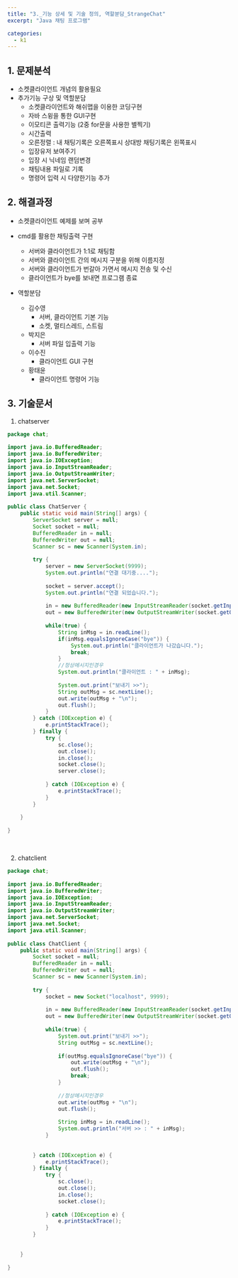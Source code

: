 ```yaml
--- 
title: "3._기능 상세 및 기술 정의, 역할분담_StrangeChat"
excerpt: "Java 채팅 프로그램"

categories:
  - k1
---
```



## 1. 문제분석
   - 소켓클라이언트 개념의 활용필요
   - 추가기능 구상 및 역할분담
       - 소켓클라이언트와 해쉬맵을 이용한 코딩구현
       - 자바 스윙을 통한 GUI구현
       - 이모티콘 출력기능 (2중 for문을 사용한 별찍기)
       - 시간출력
       - 오른정렬 : 내 채팅기록은 오른쪽표시 상대방 채팅기록은 왼쪽표시
       - 입장유저 보여주기
       - 입장 시 닉네임 랜덤변경
       - 채팅내용 파일로 기록
       - 명령어 입력 시 다양한기능 추가<br>

## 2. 해결과정
   - 소켓클라이언트 예제를 보며 공부
   - cmd를 활용한 채팅출력 구현
       - 서버와 클라이언트가 1:1로 채팅함
       - 서버와 클라이언트 간의 메시지 구분을 위해 이름지정
       - 서버와 클라이언트가 번갈아 가면서 메시지 전송 및 수신
       - 클라이언트가 bye를 보내면 프로그램 종료
        
   - 역할분담
       - 김수영
           - 서버, 클라이언트 기본 기능
           - 소켓, 멀티스레드, 스트림
       - 박지은
           - 서버 파일 입출력 기능
       - 이수진
           - 클라이언트 GUI 구현
       - 황태윤
           - 클라이언트 명령어 기능<br>
## 3. 기술문서

1. chatserver

```java
package chat;
 
import java.io.BufferedReader;
import java.io.BufferedWriter;
import java.io.IOException;
import java.io.InputStreamReader;
import java.io.OutputStreamWriter;
import java.net.ServerSocket;
import java.net.Socket;
import java.util.Scanner;
 
public class ChatServer {
    public static void main(String[] args) {
        ServerSocket server = null;
        Socket socket = null;
        BufferedReader in = null;
        BufferedWriter out = null;
        Scanner sc = new Scanner(System.in);
        
        try {
            server = new ServerSocket(9999);
            System.out.println("연결 대기중....");
            
            socket = server.accept();
            System.out.println("연결 되었습니다.");
            
            in = new BufferedReader(new InputStreamReader(socket.getInputStream()));
            out = new BufferedWriter(new OutputStreamWriter(socket.getOutputStream()));
            
            while(true) {
                String inMsg = in.readLine();
                if(inMsg.equalsIgnoreCase("bye")) {
                    System.out.println("클라이언트가 나갔습니다.");
                    break;
                }
                //정상메시지인경우
                System.out.println("클라이언트 : " + inMsg);
                
                System.out.print("보내기 >>");
                String outMsg = sc.nextLine();
                out.write(outMsg + "\n");
                out.flush();
            }           
        } catch (IOException e) {
            e.printStackTrace();
        } finally {
            try {
                sc.close();
                out.close();
                in.close();
                socket.close();
                server.close();
                
            } catch (IOException e) {
                e.printStackTrace();
            }
        }
                            
    }
 
}
```

<br>

2. chatclient


```java
package chat;
 
import java.io.BufferedReader;
import java.io.BufferedWriter;
import java.io.IOException;
import java.io.InputStreamReader;
import java.io.OutputStreamWriter;
import java.net.ServerSocket;
import java.net.Socket;
import java.util.Scanner;
 
public class ChatClient {
    public static void main(String[] args) {
        Socket socket = null;
        BufferedReader in = null;
        BufferedWriter out = null;
        Scanner sc = new Scanner(System.in);
        
        try {
            socket = new Socket("localhost", 9999);
            
            in = new BufferedReader(new InputStreamReader(socket.getInputStream()));
            out = new BufferedWriter(new OutputStreamWriter(socket.getOutputStream()));
            
            while(true) {
                System.out.print("보내기 >>");
                String outMsg = sc.nextLine();
                
                if(outMsg.equalsIgnoreCase("bye")) {
                    out.write(outMsg + "\n");
                    out.flush();
                    break;
                }
                
                //정상메시지인경우
                out.write(outMsg + "\n");
                out.flush();
                
                String inMsg = in.readLine();
                System.out.println("서버 >> : " + inMsg);          
            }
            
            
        } catch (IOException e) {
            e.printStackTrace();
        } finally {
            try {
                sc.close();
                out.close();
                in.close();
                socket.close();
                
            } catch (IOException e) {
                e.printStackTrace();
            }
        }
        
        
    }
 
}
```
